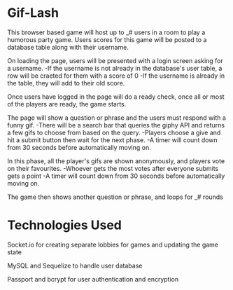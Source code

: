 # Gif-Lash

This browser based game will host up to _# users in a room to play a humorous party game.
Users scores for this game will be posted to a database table along with their username.

On loading the page, users will be presented with a login screen asking for a username.
-If the username is not already in the database's user table, a row will be craeted for them with a score of 0
-If the username is already in the table, they will add to their old score.

Once users have logged in the page will do a ready check, once all or most of the players are ready, the game starts. 

The page will show a question or phrase and the users must respond with a funny gif.
-There will be a search bar that queries the giphy API and returns a few gifs to choose from based on the query.
-Players choose a give and hit a submit button then wait for the next phase.
-A timer will count down from 30 seconds before automatically moving on.

In this phase, all the player's gifs are shown anonymously, and players vote on their favourites.
-Whoever gets the most votes after everyone submits gets a point
-A timer will count down from 30 seconds before automatically moving on.

The game then shows another question or phrase, and loops for _# rounds

# Technologies Used

Socket.io for creating separate lobbies for games and updating the game state

MySQL and Sequelize to handle user database

Passport and bcrypt for user authentication and encryption
